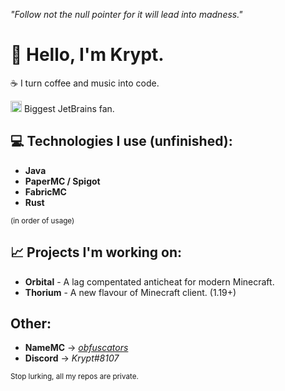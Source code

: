*"Follow not the null pointer for it will lead into madness."*

# :wave: Hello, I'm Krypt. 

:coffee: I turn coffee and music into code. 

<img src="https://www.jetbrains.com/favicon.ico" width="18"/> Biggest JetBrains fan. 

## :computer: Technologies I use (unfinished): 
  - **Java**
  - **PaperMC / Spigot**
  - **FabricMC**
  - **Rust**

<sup>(in order of usage)</sup>  

## 📈 Projects I'm working on:
  - **Orbital** - A lag compentated anticheat for modern Minecraft.
  - **Thorium** - A new flavour of Minecraft client. (1.19+)

## Other:

  - **NameMC**  -> *[obfuscators](https://namemc.com/obfuscators.1)*
  - **Discord** -> *Krypt#8107*


<sub>Stop lurking, all my repos are private.</sub>  
